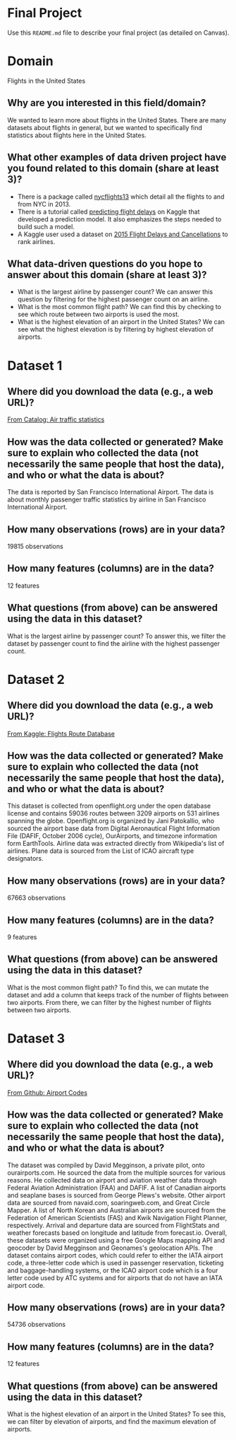 # Final Project
Use this `README.md` file to describe your final project (as detailed on Canvas).

# Domain
Flights in the United States
## Why are you interested in this field/domain?
We wanted to learn more about flights in the United States. There are many datasets about flights in general,
but we wanted to specifically find statistics about flights here in the United States.

## What other examples of data driven project have you found related to this domain (share at least 3)?
- There is a package called [nycflights13](https://cran.r-project.org/web/packages/nycflights13/index.html) which detail all the flights to and from NYC in 2013.
- There is a tutorial called [predicting flight delays](https://www.kaggle.com/fabiendaniel/predicting-flight-delays-tutorial) on Kaggle that developed a prediction model.
It also emphasizes the steps needed to build such a model.
- A Kaggle user used a dataset on [2015 Flight Delays and Cancellations](https://www.kaggle.com/usdot/flight-delays) to rank airlines.

## What data-driven questions do you hope to answer about this domain (share at least 3)?
- What is the largest airline by passenger count? We can answer this question by filtering for the highest passenger count on an airline.
- What is the most common flight path? We can find this by checking to see which route between two airports is used the most.
- What is the highest elevation of an airport in the United States? We can see what the highest elevation is by filtering by highest elevation of airports.

# Dataset 1

## Where did you download the data (e.g., a web URL)?
[From Catalog: Air traffic statistics](https://catalog.data.gov/dataset/air-traffic-passenger-statistics)

## How was the data collected or generated? Make sure to explain who collected the data (not necessarily the same people that host the data), and who or what the data is about?
The data is reported by San Francisco International Airport. The data is about monthly passenger traffic statistics by airline in San Francisco International Airport.

## How many observations (rows) are in your data?
19815 observations

## How many features (columns) are in the data?
12 features

## What questions (from above) can be answered using the data in this dataset?
What is the largest airline by passenger count? To answer this, we filter the dataset by passenger count to find the airline with the highest passenger count.

# Dataset 2

## Where did you download the data (e.g., a web URL)?
[From Kaggle: Flights Route Database](https://www.kaggle.com/open-flights/flight-route-database)

## How was the data collected or generated? Make sure to explain who collected the data (not necessarily the same people that host the data), and who or what the data is about?
This dataset is collected from openflight.org under the open database license and contains 59036 routes between 3209 airports on 531 airlines spanning the globe. Openflight.org is organized by Jani Patokallio, who sourced the airport
base data from Digital Aeronautical Flight Information File (DAFIF, October 2006 cycle), OurAirports, and timezone information form EarthTools. Airline data was extracted directly from Wikipedia's list of airlines. Plane data is
sourced from the List of ICAO aircraft type designators.

## How many observations (rows) are in your data?
67663 observations

## How many features (columns) are in the data?
9 features

## What questions (from above) can be answered using the data in this dataset?
What is the most common flight path? To find this, we can mutate the dataset and add a column that keeps track of the number of flights between two airports.
From there, we can filter by the highest number of flights between two airports.

# Dataset 3

## Where did you download the data (e.g., a web URL)?
[From Github: Airport Codes](https://github.com/datasets/airport-codes)

## How was the data collected or generated? Make sure to explain who collected the data (not necessarily the same people that host the data), and who or what the data is about?
The dataset was compiled by David Megginson, a private pilot, onto ourairports.com. He sourced the data from the multiple sources for various reasons. He collected data on airport and aviation weather data through Federal Aviation Administration (FAA) and DAFIF. A list of Canadian airports and seaplane bases is sourced from George Plews's website. Other airport data
are sourced from navaid.com, soaringweb.com, and Great Circle Mapper. A list of North Korean and Australian airports are
sourced from the Federation of American Scientists (FAS) and Kwik Navigation Flight Planner, respectively. Arrival and
departure data are sourced from FlightStats and weather forecasts based on longitude and latitude from forecast.io. Overall,
these datasets were organized using a free Google Maps mapping API and geocoder by David Megginson and Geonames's
geolocation APIs. The dataset contains airport codes, which could refer to either the IATA airport code, a three-letter code which is used in passenger reservation, ticketing and baggage-handling systems, or the ICAO airport code which is a four letter code used by ATC systems and for airports that do not have an IATA airport code.

## How many observations (rows) are in your data?
54736 observations

## How many features (columns) are in the data?
12 features

## What questions (from above) can be answered using the data in this dataset?
What is the highest elevation of an airport in the United States? To see this, we can filter by elevation of airports, and find the maximum elevation of airports.
